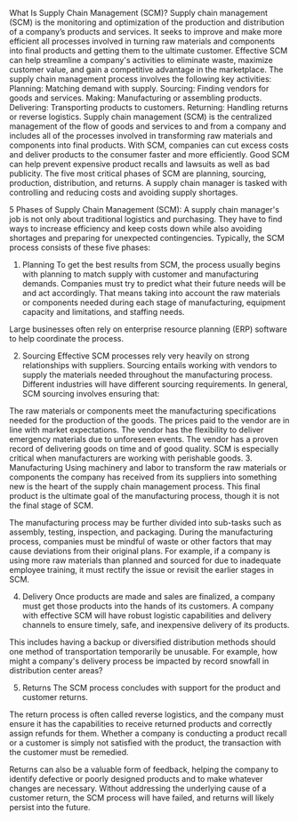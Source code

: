 What Is Supply Chain Management (SCM)?
Supply chain management (SCM) is the monitoring and optimization of the production and distribution of a company’s products and services.
It seeks to improve and make more efficient all processes involved in turning raw materials and components into final products and getting them to the ultimate customer. 
Effective SCM can help streamline a company's activities to eliminate waste, maximize customer value, and gain a competitive advantage in the marketplace.
The supply chain management process involves the following key activities:
Planning: Matching demand with supply.
Sourcing: Finding vendors for goods and services.
Making: Manufacturing or assembling products.
Delivering: Transporting products to customers.
Returning: Handling returns or reverse logistics.
Supply chain management (SCM) is the centralized management of the flow of goods and services to and from a company and includes all of the processes involved in transforming raw materials and components into final products.
With SCM, companies can cut excess costs and deliver products to the consumer faster and more efficiently.
Good SCM can help prevent expensive product recalls and lawsuits as well as bad publicity. 
The five most critical phases of SCM are planning, sourcing, production, distribution, and returns.
A supply chain manager is tasked with controlling and reducing costs and avoiding supply shortages.

5 Phases of Supply Chain Management (SCM): 
A supply chain manager's job is not only about traditional logistics and purchasing.
They have to find ways to increase efficiency and keep costs down while also avoiding shortages and preparing for unexpected contingencies. 
Typically, the SCM process consists of these five phases:

1. Planning
To get the best results from SCM, the process usually begins with planning to match supply with customer and manufacturing demands. Companies must try to predict what their future needs will be and act accordingly. That means taking into account the raw materials or components needed during each stage of manufacturing, equipment capacity and limitations, and staffing needs.

Large businesses often rely on enterprise resource planning (ERP) software to help coordinate the process.

2. Sourcing
Effective SCM processes rely very heavily on strong relationships with suppliers. Sourcing entails working with vendors to supply the materials needed throughout the manufacturing process. Different industries will have different sourcing requirements. In general, SCM sourcing involves ensuring that:

The raw materials or components meet the manufacturing specifications needed for the production of the goods.
The prices paid to the vendor are in line with market expectations.
The vendor has the flexibility to deliver emergency materials due to unforeseen events.
The vendor has a proven record of delivering goods on time and of good quality.
SCM is especially critical when manufacturers are working with perishable goods.
3. Manufacturing
Using machinery and labor to transform the raw materials or components the company has received from its suppliers into something new is the heart of the supply chain management process. 
This final product is the ultimate goal of the manufacturing process, though it is not the final stage of SCM.

The manufacturing process may be further divided into sub-tasks such as assembly, testing, inspection, and packaging.
During the manufacturing process, companies must be mindful of waste or other factors that may cause deviations from their original plans.
For example, if a company is using more raw materials than planned and sourced for due to inadequate employee training, it must rectify the issue or revisit the earlier stages in SCM.

4. Delivery
Once products are made and sales are finalized, a company must get those products into the hands of its customers.
A company with effective SCM will have robust logistic capabilities and delivery channels to ensure timely, safe, and inexpensive delivery of its products.

This includes having a backup or diversified distribution methods should one method of transportation temporarily be unusable.
For example, how might a company's delivery process be impacted by record snowfall in distribution center areas?

5. Returns
The SCM process concludes with support for the product and customer returns.

The return process is often called reverse logistics, and the company must ensure it has the capabilities to receive returned products and correctly assign refunds for them. 
Whether a company is conducting a product recall or a customer is simply not satisfied with the product, the transaction with the customer must be remedied.

Returns can also be a valuable form of feedback, helping the company to identify defective or poorly designed products and to make whatever changes are necessary. 
Without addressing the underlying cause of a customer return, the SCM process will have failed, and returns will likely persist into the future.
